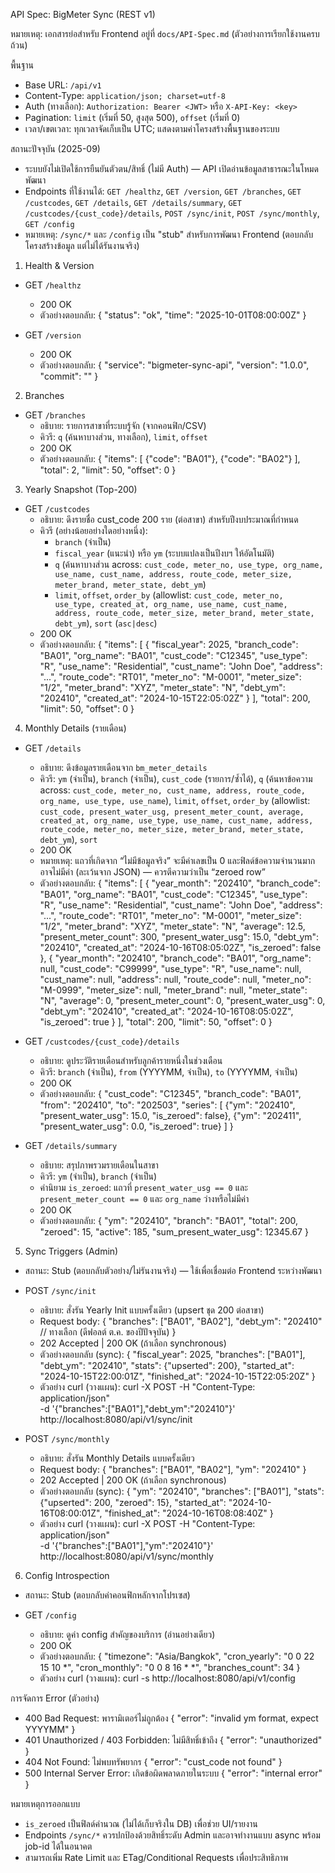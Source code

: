 API Spec: BigMeter Sync (REST v1)

หมายเหตุ: เอกสารย่อสำหรับ Frontend อยู่ที่ `docs/API-Spec.md` (ตัวอย่างการเรียกใช้งานครบถ้วน)

พื้นฐาน

- Base URL: `/api/v1`
- Content-Type: `application/json; charset=utf-8`
- Auth (ทางเลือก): `Authorization: Bearer <JWT>` หรือ `X-API-Key: <key>`
- Pagination: `limit` (เริ่มที่ 50, สูงสุด 500), `offset` (เริ่มที่ 0)
- เวลา/เขตเวลา: ทุกเวลาจัดเก็บเป็น UTC; แสดงตามค่าโครงสร้างพื้นฐานของระบบ

สถานะปัจจุบัน (2025-09)

- ระบบยังไม่เปิดใช้การยืนยันตัวตน/สิทธิ์ (ไม่มี Auth) — API เปิดอ่านข้อมูลสาธารณะในโหมดพัฒนา
- Endpoints ที่ใช้งานได้: `GET /healthz`, `GET /version`, `GET /branches`, `GET /custcodes`, `GET /details`, `GET /details/summary`, `GET /custcodes/{cust_code}/details`, `POST /sync/init`, `POST /sync/monthly`, `GET /config`
- หมายเหตุ: `/sync/*` และ `/config` เป็น "stub" สำหรับการพัฒนา Frontend (ตอบกลับโครงสร้างข้อมูล แต่ไม่ได้รันงานจริง)

1) Health & Version

- GET `/healthz`
  - 200 OK
  - ตัวอย่างตอบกลับ:
    {
      "status": "ok",
      "time": "2025-10-01T08:00:00Z"
    }

- GET `/version`
  - 200 OK
  - ตัวอย่างตอบกลับ:
    {
      "service": "bigmeter-sync-api",
      "version": "1.0.0",
      "commit": "<gitsha>"
    }

2) Branches

- GET `/branches`
  - อธิบาย: รายการสาขาที่ระบบรู้จัก (จากคอนฟิก/CSV)
  - คิวรี: `q` (ค้นหาบางส่วน, ทางเลือก), `limit`, `offset`
  - 200 OK
  - ตัวอย่างตอบกลับ:
    {
      "items": [ {"code": "BA01"}, {"code": "BA02"} ],
      "total": 2,
      "limit": 50,
      "offset": 0
    }

3) Yearly Snapshot (Top-200)

- GET `/custcodes`
  - อธิบาย: ดึงรายชื่อ cust_code 200 ราย (ต่อสาขา) สำหรับปีงบประมาณที่กำหนด
  - คิวรี (อย่างน้อยอย่างใดอย่างหนึ่ง):
    - `branch` (จำเป็น)
    - `fiscal_year` (แนะนำ) หรือ `ym` (ระบบแปลงเป็นปีงบฯ ให้อัตโนมัติ)
    - `q` (ค้นหาบางส่วน across: `cust_code, meter_no, use_type, org_name, use_name, cust_name, address, route_code, meter_size, meter_brand, meter_state, debt_ym`)
    - `limit`, `offset`, `order_by` (allowlist: `cust_code, meter_no, use_type, created_at, org_name, use_name, cust_name, address, route_code, meter_size, meter_brand, meter_state, debt_ym`), `sort` (`asc|desc`)
  - 200 OK
  - ตัวอย่างตอบกลับ:
    {
      "items": [
        {
          "fiscal_year": 2025,
          "branch_code": "BA01",
          "org_name": "BA01",
          "cust_code": "C12345",
          "use_type": "R",
          "use_name": "Residential",
          "cust_name": "John Doe",
          "address": "...",
          "route_code": "RT01",
          "meter_no": "M-0001",
          "meter_size": "1/2",
          "meter_brand": "XYZ",
          "meter_state": "N",
          "debt_ym": "202410",
          "created_at": "2024-10-15T22:05:02Z"
        }
      ],
      "total": 200,
      "limit": 50,
      "offset": 0
    }

4) Monthly Details (รายเดือน)

- GET `/details`
  - อธิบาย: ดึงข้อมูลรายเดือนจาก `bm_meter_details`
  - คิวรี: `ym` (จำเป็น), `branch` (จำเป็น), `cust_code` (รายการ/ซ้ำได้), `q` (ค้นหาข้อความ across: `cust_code, meter_no, cust_name, address, route_code, org_name, use_type, use_name`), `limit`, `offset`, `order_by` (allowlist: `cust_code, present_water_usg, present_meter_count, average, created_at, org_name, use_type, use_name, cust_name, address, route_code, meter_no, meter_size, meter_brand, meter_state, debt_ym`), `sort`
  - 200 OK
  - หมายเหตุ: แถวที่เกิดจาก “ไม่มีข้อมูลจริง” จะมีค่าเลขเป็น 0 และฟิลด์ข้อความจำนวนมากอาจไม่มีค่า (ละเว้นจาก JSON) — ควรตีความว่าเป็น “zeroed row”
  - ตัวอย่างตอบกลับ:
    {
      "items": [
        {
          "year_month": "202410",
          "branch_code": "BA01",
          "org_name": "BA01",
          "cust_code": "C12345",
          "use_type": "R",
          "use_name": "Residential",
          "cust_name": "John Doe",
          "address": "...",
          "route_code": "RT01",
          "meter_no": "M-0001",
          "meter_size": "1/2",
          "meter_brand": "XYZ",
          "meter_state": "N",
          "average": 12.5,
          "present_meter_count": 300,
          "present_water_usg": 15.0,
          "debt_ym": "202410",
          "created_at": "2024-10-16T08:05:02Z",
          "is_zeroed": false
        },
        {
          "year_month": "202410",
          "branch_code": "BA01",
          "org_name": null,
          "cust_code": "C99999",
          "use_type": "R",
          "use_name": null,
          "cust_name": null,
          "address": null,
          "route_code": null,
          "meter_no": "M-0999",
          "meter_size": null,
          "meter_brand": null,
          "meter_state": "N",
          "average": 0,
          "present_meter_count": 0,
          "present_water_usg": 0,
          "debt_ym": "202410",
          "created_at": "2024-10-16T08:05:02Z",
          "is_zeroed": true
        }
      ],
      "total": 200,
      "limit": 50,
      "offset": 0
    }

- GET `/custcodes/{cust_code}/details`
  - อธิบาย: ดูประวัติรายเดือนสำหรับลูกค้ารายหนึ่งในช่วงเดือน
  - คิวรี: `branch` (จำเป็น), `from` (YYYYMM, จำเป็น), `to` (YYYYMM, จำเป็น)
  - 200 OK
  - ตัวอย่างตอบกลับ:
    {
      "cust_code": "C12345",
      "branch_code": "BA01",
      "from": "202410",
      "to": "202503",
      "series": [
        {"ym": "202410", "present_water_usg": 15.0, "is_zeroed": false},
        {"ym": "202411", "present_water_usg": 0.0,  "is_zeroed": true}
      ]
    }

- GET `/details/summary`
  - อธิบาย: สรุปภาพรวมรายเดือนในสาขา
  - คิวรี: `ym` (จำเป็น), `branch` (จำเป็น)
  - คำนิยาม `is_zeroed`: แถวที่ `present_water_usg == 0` และ `present_meter_count == 0` และ `org_name` ว่างหรือไม่มีค่า
  - 200 OK
  - ตัวอย่างตอบกลับ:
    {
      "ym": "202410",
      "branch": "BA01",
      "total": 200,
      "zeroed": 15,
      "active": 185,
      "sum_present_water_usg": 12345.67
    }

5) Sync Triggers (Admin)

- สถานะ: Stub (ตอบกลับตัวอย่าง/ไม่รันงานจริง) — ใช้เพื่อเชื่อมต่อ Frontend ระหว่างพัฒนา

- POST `/sync/init`
  - อธิบาย: สั่งรัน Yearly Init แบบครั้งเดียว (upsert ชุด 200 ต่อสาขา)
  - Request body:
    {
      "branches": ["BA01", "BA02"],
      "debt_ym": "202410"  // ทางเลือก (ดีฟอลต์ ต.ค. ของปีปัจจุบัน)
    }
  - 202 Accepted | 200 OK (ถ้าเลือก synchronous)
  - ตัวอย่างตอบกลับ (sync):
    {
      "fiscal_year": 2025,
      "branches": ["BA01"],
      "debt_ym": "202410",
      "stats": {"upserted": 200},
      "started_at": "2024-10-15T22:00:01Z",
      "finished_at": "2024-10-15T22:05:20Z"
    }
  - ตัวอย่าง curl (วางแผน):
    curl -X POST -H "Content-Type: application/json" \
      -d '{"branches":["BA01"],"debt_ym":"202410"}' \
      http://localhost:8080/api/v1/sync/init

- POST `/sync/monthly`
  - อธิบาย: สั่งรัน Monthly Details แบบครั้งเดียว
  - Request body:
    {
      "branches": ["BA01", "BA02"],
      "ym": "202410"
    }
  - 202 Accepted | 200 OK (ถ้าเลือก synchronous)
  - ตัวอย่างตอบกลับ (sync):
    {
      "ym": "202410",
      "branches": ["BA01"],
      "stats": {"upserted": 200, "zeroed": 15},
      "started_at": "2024-10-16T08:00:01Z",
      "finished_at": "2024-10-16T08:08:40Z"
    }
  - ตัวอย่าง curl (วางแผน):
    curl -X POST -H "Content-Type: application/json" \
      -d '{"branches":["BA01"],"ym":"202410"}' \
      http://localhost:8080/api/v1/sync/monthly

6) Config Introspection

- สถานะ: Stub (ตอบกลับค่าคอนฟิกหลักจากโปรเซส)

- GET `/config`
  - อธิบาย: ดูค่า config สำคัญของบริการ (อ่านอย่างเดียว)
  - 200 OK
  - ตัวอย่างตอบกลับ:
    {
      "timezone": "Asia/Bangkok",
      "cron_yearly": "0 0 22 15 10 *",
      "cron_monthly": "0 0 8 16 * *",
      "branches_count": 34
    }
  - ตัวอย่าง curl (วางแผน):
    curl -s http://localhost:8080/api/v1/config

การจัดการ Error (ตัวอย่าง)

- 400 Bad Request: พารามิเตอร์ไม่ถูกต้อง
  {
    "error": "invalid ym format, expect YYYYMM"
  }
- 401 Unauthorized / 403 Forbidden: ไม่มีสิทธิ์เข้าถึง
  {
    "error": "unauthorized"
  }
- 404 Not Found: ไม่พบทรัพยากร
  {
    "error": "cust_code not found"
  }
- 500 Internal Server Error: เกิดข้อผิดพลาดภายในระบบ
  {
    "error": "internal error"
  }

หมายเหตุการออกแบบ

- `is_zeroed` เป็นฟิลด์คำนวณ (ไม่ได้เก็บจริงใน DB) เพื่อช่วย UI/รายงาน
- Endpoints `/sync/*` ควรปกป้องด้วยสิทธิ์ระดับ Admin และอาจทำงานแบบ async พร้อม job-id ได้ในอนาคต
- สามารถเพิ่ม Rate Limit และ ETag/Conditional Requests เพื่อประสิทธิภาพ
